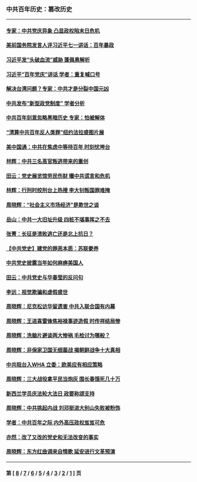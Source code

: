 ### 中共百年历史：篡改历史
---
#### [专家：中共党庆异象 凸显政权陷末日危机](../../pages/nf1176115/n13067084.md?08040430) 
#### [美前国务院发言人评习近平七一讲话：百年暴政](../../pages/nf1176115/n13066986.md?08040430) 
#### [习近平发“头破血流”威胁 蓬佩奥解析](../../pages/nf1176115/n13063604.md?08040430) 
#### [习近平“百年党庆”讲话 学者：重复喊口号](../../pages/nf1176115/n13061411.md?08040430) 
#### [解决台湾问题？专家：中共才是分裂中国元凶](../../pages/nf1176115/n13060811.md?08040430) 
#### [中共发布“新型政党制度” 学者分析](../../pages/nf1176115/n13056354.md?08040430) 
#### [中共百年刻意忽略黑暗历史 专家：怕被解体](../../pages/nf1176115/n13056056.md?08040430) 
#### [“清算中共百年反人类罪”纽约法拉盛图片展](../../pages/nf1176115/n13052220.md?08040430) 
#### [美中国通：中共在焦虑中等待百年 时刻忧垮台](../../pages/nf1176115/n13048820.md?08040430) 
#### [林辉：中共三名高官叛逃带来的重创](../../pages/nf1176115/n13035206.md?08040430) 
#### [田云：党史展览馆劳民伤财 曝中共谎言和危机](../../pages/nf1176115/n13033900.md?08040430) 
#### [林辉：行刑时绞刑台上热搜 李大钊叛国罪难掩](../../pages/nf1176115/n13031965.md?08040430) 
#### [周晓辉：“社会主义市场经济”是欺世之谈](../../pages/nf1176115/n13024090.md?08040430) 
#### [岳山：中共一大旧址升级 四桩不堪事挥之不去](../../pages/nf1176115/n13021697.md?08040430) 
#### [张菁：长征是溃败逃亡还是北上抗日？](../../pages/nf1176115/n13020585.md?08040430) 
#### [【中共党史】建党的罪恶本质：苏联豢养](../../pages/nf1176115/n13011888.md?08040430) 
#### [中共党史披露当年如何麻痹美国人](../../pages/nf1176115/n12966400.md?08040430) 
#### [田云：中共党史与华春莹的反问句](../../pages/nf1176115/n12765178.md?08040430) 
#### [李远：视觉欺骗和虚假盛世](../../pages/nf1176115/n12993376.md?08040430) 
#### [周晓辉：尼克松访华留遗害 中共入联合国有内幕](../../pages/nf1176115/n12991422.md?08040430) 
#### [周晓辉：王进喜雷锋焦裕禄事迹造假 时传祥结局惨](../../pages/nf1176115/n12985497.md?08040430) 
#### [周晓辉：洗脑片避谈两大惨祸 毛检讨为哪般？](../../pages/nf1176115/n12971285.md?08040430) 
#### [周晓辉：非保家卫国无细菌战 揭朝鲜战争十大真相](../../pages/nf1176115/n12954161.md?08040430) 
#### [中共阻台入WHA 立委：欧美应有相应策略](../../pages/nf1176115/n12939343.md?08040430) 
#### [周晓辉：三大战役拿平民当炮灰 围长春饿死几十万](../../pages/nf1176115/n12934921.md?08040430) 
#### [新西兰学员庆法轮大法日 政要称颂支持](../../pages/nf1176115/n12932715.md?08040430) 
#### [周晓辉：中共挑起内战 刘邓挺进大别山失败被粉饰](../../pages/nf1176115/n12929004.md?08040430) 
#### [学者：中共百年之际 内外高压政权岌岌可危](../../pages/nf1176115/n12925426.md?08040430) 
#### [亦然：改了又改的党史和无法改变的事实](../../pages/nf1176115/n12919443.md?08040430) 
#### [周晓辉：东方红曲调来自情歌 延安进行文革预演](../../pages/nf1176115/n12914429.md?08040430) 

---
#### 第 [ [8](./8.md?08040430) / [7](./7.md?08040430) / [6](./6.md?08040430) / [5](./5.md?08040430) / [4](./4.md?08040430) / [3](./3.md?08040430) / [2](./2.md?08040430) / [1](./1.md?08040430) ] 页
